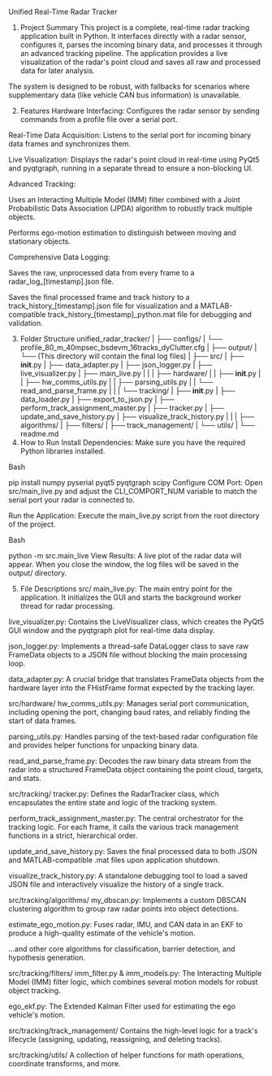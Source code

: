 Unified Real-Time Radar Tracker
1. Project Summary
This project is a complete, real-time radar tracking application built in Python. It interfaces directly with a radar sensor, configures it, parses the incoming binary data, and processes it through an advanced tracking pipeline. The application provides a live visualization of the radar's point cloud and saves all raw and processed data for later analysis.

The system is designed to be robust, with fallbacks for scenarios where supplementary data (like vehicle CAN bus information) is unavailable.

2. Features
Hardware Interfacing: Configures the radar sensor by sending commands from a profile file over a serial port.

Real-Time Data Acquisition: Listens to the serial port for incoming binary data frames and synchronizes them.

Live Visualization: Displays the radar's point cloud in real-time using PyQt5 and pyqtgraph, running in a separate thread to ensure a non-blocking UI.

Advanced Tracking:

Uses an Interacting Multiple Model (IMM) filter combined with a Joint Probabilistic Data Association (JPDA) algorithm to robustly track multiple objects.

Performs ego-motion estimation to distinguish between moving and stationary objects.

Comprehensive Data Logging:

Saves the raw, unprocessed data from every frame to a radar_log_[timestamp].json file.

Saves the final processed frame and track history to a track_history_[timestamp].json file for visualization and a MATLAB-compatible track_history_[timestamp]_python.mat file for debugging and validation.

3. Folder Structure
unified_radar_tracker/
|
├── configs/
|   └── profile_80_m_40mpsec_bsdevm_16tracks_dyClutter.cfg
|
├── output/
|   └── (This directory will contain the final log files)
|
├── src/
|   ├── __init__.py
|   ├── data_adapter.py
|   ├── json_logger.py
|   ├── live_visualizer.py
|   ├── main_live.py
|   |
|   ├── hardware/
|   |   ├── __init__.py
|   |   ├── hw_comms_utils.py
|   |   ├── parsing_utils.py
|   |   └── read_and_parse_frame.py
|   |
|   └── tracking/
|       ├── __init__.py
|       ├── data_loader.py
|       ├── export_to_json.py
|       ├── perform_track_assignment_master.py
|       ├── tracker.py
|       ├── update_and_save_history.py
|       ├── visualize_track_history.py
|       |
|       ├── algorithms/
|       ├── filters/
|       ├── track_management/
|       └── utils/
|
└── readme.md
4. How to Run
Install Dependencies: Make sure you have the required Python libraries installed.

Bash

pip install numpy pyserial pyqt5 pyqtgraph scipy
Configure COM Port: Open src/main_live.py and adjust the CLI_COMPORT_NUM variable to match the serial port your radar is connected to.

Run the Application: Execute the main_live.py script from the root directory of the project.

Bash

python -m src.main_live
View Results: A live plot of the radar data will appear. When you close the window, the log files will be saved in the output/ directory.

5. File Descriptions
src/
main_live.py: The main entry point for the application. It initializes the GUI and starts the background worker thread for radar processing.

live_visualizer.py: Contains the LiveVisualizer class, which creates the PyQt5 GUI window and the pyqtgraph plot for real-time data display.

json_logger.py: Implements a thread-safe DataLogger class to save raw FrameData objects to a JSON file without blocking the main processing loop.

data_adapter.py: A crucial bridge that translates FrameData objects from the hardware layer into the FHistFrame format expected by the tracking layer.

src/hardware/
hw_comms_utils.py: Manages serial port communication, including opening the port, changing baud rates, and reliably finding the start of data frames.

parsing_utils.py: Handles parsing of the text-based radar configuration file and provides helper functions for unpacking binary data.

read_and_parse_frame.py: Decodes the raw binary data stream from the radar into a structured FrameData object containing the point cloud, targets, and stats.

src/tracking/
tracker.py: Defines the RadarTracker class, which encapsulates the entire state and logic of the tracking system.

perform_track_assignment_master.py: The central orchestrator for the tracking logic. For each frame, it calls the various track management functions in a strict, hierarchical order.

update_and_save_history.py: Saves the final processed data to both JSON and MATLAB-compatible .mat files upon application shutdown.

visualize_track_history.py: A standalone debugging tool to load a saved JSON file and interactively visualize the history of a single track.

src/tracking/algorithms/
my_dbscan.py: Implements a custom DBSCAN clustering algorithm to group raw radar points into object detections.

estimate_ego_motion.py: Fuses radar, IMU, and CAN data in an EKF to produce a high-quality estimate of the vehicle's motion.

...and other core algorithms for classification, barrier detection, and hypothesis generation.

src/tracking/filters/
imm_filter.py & imm_models.py: The Interacting Multiple Model (IMM) filter logic, which combines several motion models for robust object tracking.

ego_ekf.py: The Extended Kalman Filter used for estimating the ego vehicle's motion.

src/tracking/track_management/
Contains the high-level logic for a track's lifecycle (assigning, updating, reassigning, and deleting tracks).

src/tracking/utils/
A collection of helper functions for math operations, coordinate transforms, and more.